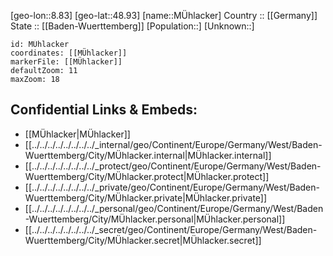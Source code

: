 ﻿---
location: [48.93,8.83] 
mapzoom: [7,12] 
mapmarker: city 
type: City
tags:
- geo/City


SpocWebEntityId: 32702
isDeleted: false
confidential: public

---
[geo-lon::8.83] 
[geo-lat::48.93] 
[name::MÜhlacker] 
Country :: [[Germany]]  
State :: [[Baden-Wuerttemberg]] 
[Population::] 
[Unknown::] 


```leaflet
id: MÜhlacker
coordinates: [[MÜhlacker]] 
markerFile: [[MÜhlacker]] 
defaultZoom: 11 
maxZoom: 18
```


## Confidential Links & Embeds: 
- [[MÜhlacker|MÜhlacker]]  
- [[../../../../../../../../_internal/geo/Continent/Europe/Germany/West/Baden-Wuerttemberg/City/MÜhlacker.internal|MÜhlacker.internal]] 
- [[../../../../../../../../_protect/geo/Continent/Europe/Germany/West/Baden-Wuerttemberg/City/MÜhlacker.protect|MÜhlacker.protect]] 
- [[../../../../../../../../_private/geo/Continent/Europe/Germany/West/Baden-Wuerttemberg/City/MÜhlacker.private|MÜhlacker.private]] 
- [[../../../../../../../../_personal/geo/Continent/Europe/Germany/West/Baden-Wuerttemberg/City/MÜhlacker.personal|MÜhlacker.personal]] 
- [[../../../../../../../../_secret/geo/Continent/Europe/Germany/West/Baden-Wuerttemberg/City/MÜhlacker.secret|MÜhlacker.secret]] 
